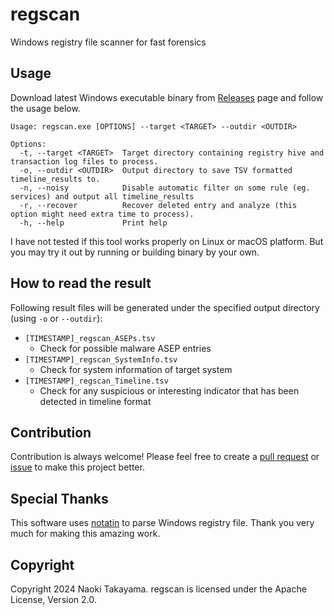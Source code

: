 # regscan

Windows registry file scanner for fast forensics

## Usage

Download latest Windows executable binary from [Releases](https://github.com/UltraForensic/regscan/releases) page and follow the usage below.

```
Usage: regscan.exe [OPTIONS] --target <TARGET> --outdir <OUTDIR>

Options:
  -t, --target <TARGET>  Target directory containing registry hive and transaction log files to process.
  -o, --outdir <OUTDIR>  Output directory to save TSV formatted timeline_results to.
  -n, --noisy            Disable automatic filter on some rule (eg. services) and output all timeline_results
  -r, --recover          Recover deleted entry and analyze (this option might need extra time to process).
  -h, --help             Print help
```

I have not tested if this tool works properly on Linux or macOS platform.
But you may try it out by running or building binary by your own.

## How to read the result

Following result files will be generated under the specified output directory (using `-o` or `--outdir`):

- `[TIMESTAMP]_regscan_ASEPs.tsv`
    - Check for possible malware ASEP entries
- `[TIMESTAMP]_regscan_SystemInfo.tsv`
    - Check for system information of target system
- `[TIMESTAMP]_regscan_Timeline.tsv`
    - Check for any suspicious or interesting indicator that has been detected in timeline format

## Contribution

Contribution is always welcome!
Please feel free to create a [pull request](https://github.com/UltraForensic/regscan/pulls) or [issue](https://github.com/UltraForensic/regscan/issues) to make this project better.

## Special Thanks

This software uses [notatin](https://github.com/strozfriedberg/notatin) to parse Windows registry file.
Thank you very much for making this amazing work.

## Copyright

Copyright 2024 Naoki Takayama. regscan is licensed under the Apache License, Version 2.0.
